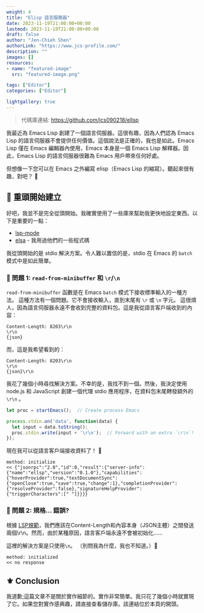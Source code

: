 ```yaml
---
weight: 4
title: "Elisp 語言服務器"
date: 2023-11-19T21:00:00+00:00
lastmod: 2023-11-19T21:00:00+00:00
draft: false
author: "Jen-Chieh Shen"
authorLink: "https://www.jcs-profile.com/"
description: ""
images: []
resources:
- name: "featured-image"
  src: "featured-image.png"

tags: ["Editor"]
categories: ["Editor"]

lightgallery: true
---
```


> 代碼庫連結: https://github.com/jcs090218/ellsp

我最近為 Emacs Lisp 創建了一個語言伺服器。這很有趣，因為人們認為 Emacs Lisp
的語言伺服器不會提供任何價值。這個說法是正確的，我也是如此。Emacs Lisp 僅在
Emacs 編輯器內使用，Emacs 本身是一個 Emacs Lisp 解釋器。因此，Emacs Lisp
的語言伺服器很難為 Emacs 用戶帶來任何好處。

但想像一下您可以在 Emacs 之外編寫 elisp（Emacs Lisp 的縮寫）。聽起來很有趣，對吧？ 🤔

## 🔰 重頭開始建立

好吧，我並不是完全從頭開始。我確實使用了一些庫來幫助我更快地設定東西。以下是重要的一點：

- [lsp-mode](https://github.com/emacs-lsp/lsp-mode)
- [elsa](https://github.com/emacs-elsa/Elsa) - 我用過他們的一些程式碼

我從頭開始的是 stdio 解決方案。令人難以置信的是，stdio 在 Emacs 的 `batch` 模式中是如此簡單。

### 💫 問題 1: `read-from-minibuffer` 和 `\r`/`\n`

`read-from-minibuffer` 函數是在 Emacs `batch` 模式下接收標準輸入的一種方法。
這種方法有一個問題。它不會接收輸入，直到末尾有 `\r` 或 `\n` 字元。
這很煩人，因為語言伺服器永遠不會收到完整的資料包。這是我從語言客戶端收到的內容：

```
Content-Length: 8203\r\n
\r\n
{json}
```

而，這是我希望看到的：

```
Content-Length: 8203\r\n
\r\n
{json}\r\n
```

我花了幾個小時尋找解決方案。不幸的是，我找不到一個。然後，我決定使用 node.js 和 JavaScript 創建一個代理 stdio 應用程序，在資料包末尾轉發額外的 `\r\n` 。

```js
let proc = startEmacs();  // Create process Emacs

process.stdin.on('data', function(data) {
  let input = data.toString();
  proc.stdin.write(input + '\r\n');  // Forward with an extra `\r\n`!
});
```

現在我可以從語言客戶端接收資料了！ 🚀

```
method: initialize
<< {"jsonrpc":"2.0","id":0,"result":{"server-info":{"name":"ellsp","version":"0.1.0"},"capabilities":{"hoverProvider":true,"textDocumentSync":{"openClose":true,"save":true,"change":1},"completionProvider":{"resolveProvider":false},"signatureHelpProvider":{"triggerCharacters":[" "]}}}}
```

### 💫 問題 2: 規格... 錯誤?

根據 [LSP規範][]，我們應該在Content-Length和內容本身（JSON主體）之間發送兩個\r\n。然而，由於某種原因，語言客戶端永遠不會被初始化......

這裡的解決方案是只使用`\n`。 （別問我為什麼，我也不知道。）🤔

```
method: initialized
<< no response
```

## ⚜ Conclusion

我道歉;這篇文章不是關於實作細節的。實作非常簡單。我只花了幾個小時就實現了它。如果您對實作感興趣，請直接查看儲存庫。該連結位於本頁的開頭。


[LSP規範]: https://microsoft.github.io/language-server-protocol/specifications/lsp/3.17/specification/

